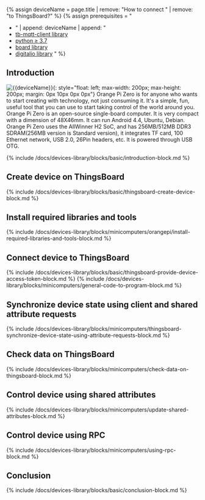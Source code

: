{% assign deviceName = page.title | remove: "How to connect " | remove: "to ThingsBoard?" %}
{% assign prerequisites = "
- " | append: deviceName | append: "
- [tb-mqtt-client library](https://pypi.org/project/tb-mqtt-client/)
- [python ≥ 3.7](https://www.python.org/)
- [board library](https://pypi.org/project/board/)
- [digitalio library](https://pypi.org/project/adafruit-circuitpython-mcp3xxx/) "
 %}

## Introduction

![{{deviceName}}](/images/devices-library/{{page.deviceImageFileName}}){: style="float: left; max-width: 200px; max-height: 200px; margin: 0px 10px 0px 0px"}
Orange Pi Zero is for anyone who wants to start creating with technology, not just consuming it. It's a simple, fun, 
useful tool that you can use to start taking control of the world around you. 
Orange Pi Zero is an open-source single-board computer. It is very compact with a dimension of 48X46mm. It can run 
Android 4.4, Ubuntu, Debian. Orange Pi Zero uses the AllWinner H2 SoC, and has 256MB/512MB DDR3 SDRAM(256MB version is 
Standard version), it integrates TF card, 100 Ethernet network, USB 2.0, 26Pin headers, etc. lt is powered through USB OTG. 

{% include /docs/devices-library/blocks/basic/introduction-block.md %}

## Create device on ThingsBoard

{% include /docs/devices-library/blocks/basic/thingsboard-create-device-block.md %}

## Install required libraries and tools

{% include /docs/devices-library/blocks/minicomputers/orangepi/install-required-libraries-and-tools-block.md %}

## Connect device to ThingsBoard

{% include /docs/devices-library/blocks/basic/thingsboard-provide-device-access-token-block.md %}
{% include /docs/devices-library/blocks/minicomputers/general-code-to-program-block.md %}

## Synchronize device state using client and shared attribute requests
{% include /docs/devices-library/blocks/minicomputers/thingsboard-synchronize-device-state-using-attribute-requests-block.md %}

## Check data on ThingsBoard

{% include /docs/devices-library/blocks/minicomputers/check-data-on-thingsboard-block.md %}

## Control device using shared attributes

{% include /docs/devices-library/blocks/minicomputers/update-shared-attributes-block.md %}

## Control device using RPC

{% include /docs/devices-library/blocks/minicomputers/using-rpc-block.md %}

## Conclusion

{% include /docs/devices-library/blocks/basic/conclusion-block.md %}
